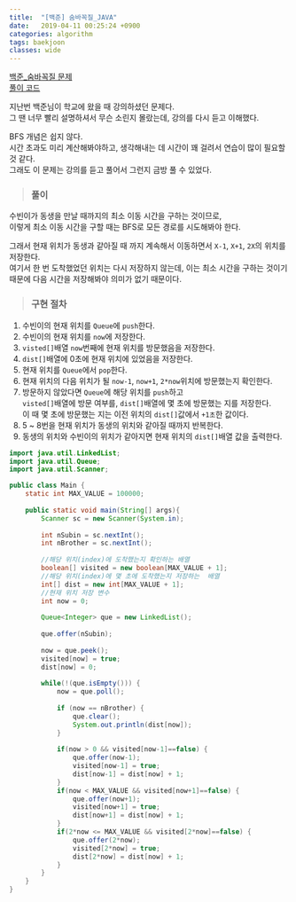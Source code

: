```yaml
---
title:  "[백준] 숨바꼭질_JAVA"
date:   2019-04-11 00:25:24 +0900
categories: algorithm
tags: baekjoon
classes: wide
---
```


[백준_숨바꼭질 문제](https://www.acmicpc.net/problem/1697)  
[풀이 코드](https://github.com/2ssue/Algorithm/blob/master/Baekjoon/1697.java)  

지난번 백준님이 학교에 왔을 때 강의하셨던 문제다.  
그 땐 너무 빨리 설명하셔서 무슨 소린지 몰랐는데, 강의를 다시 듣고 이해했다.  
  
BFS 개념은 쉽지 않다.  
시간 초과도 미리 계산해봐야하고, 생각해내는 데 시간이 꽤 걸려서 연습이 많이 필요할 것 같다.  
그래도 이 문제는 강의를 듣고 풀어서 그런지 금방 풀 수 있었다.  
  
> ### 풀이

수빈이가 동생을 만날 때까지의 최소 이동 시간을 구하는 것이므로,  
이렇게 최소 이동 시간을 구할 때는 BFS로 모든 경로를 시도해봐야 한다.  
  
그래서 현재 위치가 동생과 같아질 때 까지 계속해서 이동하면서 `X-1`, `X+1`, `2X`의 위치를 저장한다.  
여기서 한 번 도착했었던 위치는 다시 저장하지 않는데, 이는 최소 시간을 구하는 것이기 때문에 다음 시간을 저장해봐야 의미가 없기 때문이다.  

> ### 구현 절차

1. 수빈이의 현재 위치를 `Queue`에 `push`한다.
2. 수빈이의 현재 위치를 `now`에 저장한다.
3. `visted[]`배열 `now`번째에 현재 위치를 방문했음을 저장한다.
4. `dist[]`배열에 0초에 현재 위치에 있었음을 저장한다. 
5. 현재 위치를 `Queue`에서 `pop`한다. 
6. 현재 위치의 다음 위치가 될 `now-1`, `now+1`, `2*now`위치에 방문했는지 확인한다.
7. 방문하지 않았다면 `Queue`에 해당 위치를 `push`하고  
`visted[]`배열에 방문 여부를, `dist[]`배열에 몇 초에 방문했는 지를 저장한다.  
이 때 몇 초에 방문했는 지는 이전 위치의 `dist[]`값에서 `+1초`한 값이다.
8. 5 ~ 8번을 현재 위치가 동생의 위치와 같아질 때까지 반복한다.
9. 동생의 위치와 수빈이의 위치가 같아지면 현재 위치의 `dist[]`배열 값을 출력한다. 

```java
import java.util.LinkedList;
import java.util.Queue;
import java.util.Scanner;

public class Main {
	static int MAX_VALUE = 100000;
	
	public static void main(String[] args){
		Scanner sc = new Scanner(System.in);
		
		int nSubin = sc.nextInt(); 
		int nBrother = sc.nextInt();
		
		//해당 위치(index)에 도착했는지 확인하는 배열
		boolean[] visited = new boolean[MAX_VALUE + 1];
		//해당 위치(index)에 몇 초에 도착했는지 저장하는  배열
		int[] dist = new int[MAX_VALUE + 1];
		//현재 위치 저장 변수
		int now = 0;
		
		Queue<Integer> que = new LinkedList();
		
		que.offer(nSubin);
		
		now = que.peek();
		visited[now] = true;
		dist[now] = 0;
		
		while(!(que.isEmpty())) {
			now = que.poll();
			
			if (now == nBrother) {
				que.clear();
				System.out.println(dist[now]);
			}
			
			if(now > 0 && visited[now-1]==false) {
				que.offer(now-1);
				visited[now-1] = true;
				dist[now-1] = dist[now] + 1;
			}
			if(now < MAX_VALUE && visited[now+1]==false) {
				que.offer(now+1);
				visited[now+1] = true;
				dist[now+1] = dist[now] + 1;
			}
			if(2*now <= MAX_VALUE && visited[2*now]==false) {
				que.offer(2*now);
				visited[2*now] = true;
				dist[2*now] = dist[now] + 1;
			}
		}
    }
}
```